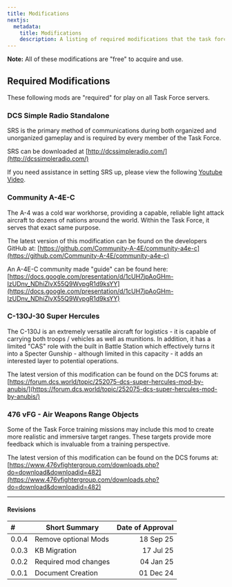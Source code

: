 ```yaml
---
title: Modifications
nextjs:
  metadata:
    title: Modifications
    description: A listing of required modifications that the task force utilizes.
---
```


**Note:** All of these modifications are "free" to acquire and use.

## Required Modifications

These following mods are "required" for play on all Task Force servers.

### DCS Simple Radio Standalone

SRS is the primary method of communications during both organized and unorganized gameplay and is required by every member of the Task Force.

SRS can be downloaded at [http://dcssimpleradio.com/](http://dcssimpleradio.com/)

If you need assistance in setting SRS up, please view the following [Youtube Video](https://www.youtube.com/watch?v=CaHBJQm3R0Q).

### Community A-4E-C

The A-4 was a cold war workhorse, providing a capable, reliable light attack aircraft to dozens of nations around the world. Within the Task Force, it serves that exact same purpose.

The latest version of this modification can be found on the developers GitHub at: [https://github.com/Community-A-4E/community-a4e-c](https://github.com/Community-A-4E/community-a4e-c)

An A-4E-C community made "guide" can be found here: [https://docs.google.com/presentation/d/1cUH7jpAoGHm-IzUDnv_NDhiZlvX55Q9WvpgR1d9ksYY](https://docs.google.com/presentation/d/1cUH7jpAoGHm-IzUDnv_NDhiZlvX55Q9WvpgR1d9ksYY)

### C-130J-30 Super Hercules

The C-130J is an extremely versatile aircraft for logistics - it is capable of carrying both troops / vehicles as well as munitions. In addition, it has a limited "CAS" role with the built in Battle Station which effectively turns it into a Specter Gunship - although limited in this capacity - it adds an interested layer to potential operations.

The latest version of this modification can be found on the DCS forums at: [https://forum.dcs.world/topic/252075-dcs-super-hercules-mod-by-anubis/](https://forum.dcs.world/topic/252075-dcs-super-hercules-mod-by-anubis/)

### 476 vFG - Air Weapons Range Objects

Some of the Task Force training missions may include this mod to create more realistic and immersive target ranges. These targets provide more feedback which is invaluable from a training perspective.

The latest version of this modification can be found on the DCS forums at: [https://www.476vfightergroup.com/downloads.php?do=download&downloadid=482](https://www.476vfightergroup.com/downloads.php?do=download&downloadid=482)

---

#### Revisions

| #     | Short Summary        | Date of Approval |
| :---- | -------------------- | ---------------: |
| 0.0.4 | Remove optional Mods |        18 Sep 25 |
| 0.0.3 | KB Migration         |        17 Jul 25 |
| 0.0.2 | Required mod changes |        04 Jan 25 |
| 0.0.1 | Document Creation    |        01 Dec 24 |
